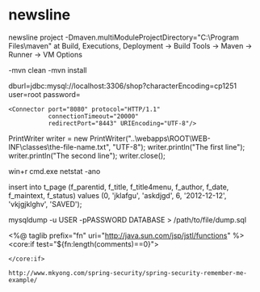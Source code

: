 # newsline
newsline project
-Dmaven.multiModuleProjectDirectory="C:\Program Files\maven" at Build, Executions, Deployment -> Build Tools -> Maven -> Runner -> VM Options

<Connector port="8080" protocol="HTTP/1.1" connectionTimeout="20000" redirectPort="8443" URIEncoding="UTF-8" />



-mvn clean
-mvn install


dburl=jdbc:mysql://localhost:3306/shop?characterEncoding=cp1251
user=root
password=


    <Connector port="8080" protocol="HTTP/1.1"
               connectionTimeout="20000"
               redirectPort="8443" URIEncoding="UTF-8"/>

PrintWriter writer = new PrintWriter("..\\webapps\\ROOT\\WEB-INF\\classes\\the-file-name.txt", "UTF-8");
               writer.println("The first line");
               writer.println("The second line");
               writer.close();

win+r cmd.exe netstat -ano

insert into t_page (f_parentid, f_title, f_title4menu, f_author, f_date, f_maintext, f_status) values (0, 'jklafgu', 'askdjgd', 6, '2012-12-12', 'vkjgjklghv', 'SAVED');

mysqldump -u USER -pPASSWORD DATABASE > /path/to/file/dump.sql

<%@ taglib prefix="fn" uri="http://java.sun.com/jsp/jstl/functions" %>
<core:if test="${fn:length(comments)==0}">

    </core:if>

    http://www.mkyong.com/spring-security/spring-security-remember-me-example/